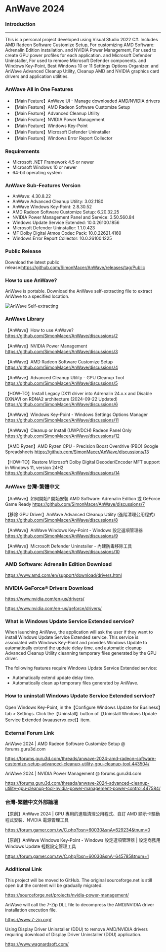 AnWave 2024
===================================================

### Introduction
--------

This is a personal project developed using Visual Studio 2022 C#. Includes AMD Radeon Software Customize Setup, For customizing AMD Software: Adrenalin Edition installation. and NVIDIA Power Management, For used to create GPU power profiles for each application. and Microsoft Defender Uninstaller, For used to remove Microsoft Defender components. and Windows Key-Point, Best Windows 10 or 11 Settings Options Organizer. and AnWave Advanced Cleanup Utility, Cleanup AMD and NVIDIA graphics card drivers and application utilities.

### AnWave All in One Features
* 【Main Feature】AnWave UI - Manage downloaded AMD/NVIDIA drivers
* 【Main Feature】AMD Radeon Software Customize Setup
* 【Main Feature】Advanced Cleanup Utility
* 【Main Feature】NVIDIA Power Management
* 【Main Feature】Windows Key-Point
* 【Main Feature】Microsoft Defender Uninstaller
* 【Main Feature】Windows Error Report Collector

### Requirements
* Microsoft .NET Framework 4.5 or newer
* Microsoft Windows 10 or newer
* 64-bit operating system

### AnWave Sub-Features Version
* AnWave: 4.30.8.22
* AnWave Advanced Cleanup Utility: 3.02.1180
* AnWave Windows Key-Point: 2.8.30.52
* AMD Radeon Software Customize Setup: 6.20.32.25
* NVIDIA Power Management Panel and Service: 3.50.560.84
* Windows Update Service Extended: 10.0.26100.1856
* Microsoft Defender Uninstaller: 1.1.0.423
* MF Dolby Digital Atmos Codec Pack: 10.0.22621.4169
* Windows Error Report Collector: 10.0.26100.1225

### Public Release

Download the latest public release:https://github.com/SimonMacer/AnWave/releases/tag/Public

### How to use AnWave?

AnWave is portable. Download the AnWave self-extracting file to extract AnWave to a specified location.

![AnWave Self-extracting](https://private-user-images.githubusercontent.com/136802581/369598805-d395d4c5-2b2b-4fcf-9ccf-c2e3229c8a23.png?jwt=eyJhbGciOiJIUzI1NiIsInR5cCI6IkpXVCJ9.eyJpc3MiOiJnaXRodWIuY29tIiwiYXVkIjoicmF3LmdpdGh1YnVzZXJjb250ZW50LmNvbSIsImtleSI6ImtleTUiLCJleHAiOjE3MjY5NTM5MTAsIm5iZiI6MTcyNjk1MzYxMCwicGF0aCI6Ii8xMzY4MDI1ODEvMzY5NTk4ODA1LWQzOTVkNGM1LTJiMmItNGZjZi05Y2NmLWMyZTMyMjljOGEyMy5wbmc_WC1BbXotQWxnb3JpdGhtPUFXUzQtSE1BQy1TSEEyNTYmWC1BbXotQ3JlZGVudGlhbD1BS0lBVkNPRFlMU0E1M1BRSzRaQSUyRjIwMjQwOTIxJTJGdXMtZWFzdC0xJTJGczMlMkZhd3M0X3JlcXVlc3QmWC1BbXotRGF0ZT0yMDI0MDkyMVQyMTIwMTBaJlgtQW16LUV4cGlyZXM9MzAwJlgtQW16LVNpZ25hdHVyZT0yMDhkZTlmYWUzZDBhYjExZjYzMzY4ZTRkMzk1YWNjYzNjZTZkMjI1MWY4NzE2ZDhiNWRmYmRhNGU0MGExZTAwJlgtQW16LVNpZ25lZEhlYWRlcnM9aG9zdCJ9.O2_Jo1gaL4GA242ECZ9vwSHeKb6bnFXKFfJ4K1eTBIA "AnWave Self-extracting")

### AnWave Library

【AnWave】How to use AnWave?
https://github.com/SimonMacer/AnWave/discussions/2

【AnWave】NVIDIA Power Management
https://github.com/SimonMacer/AnWave/discussions/3

【AnWave】AMD Radeon Software Customize Setup
https://github.com/SimonMacer/AnWave/discussions/4

【AnWave】Advanced Cleanup Utility - GPU Cleanup Tool
https://github.com/SimonMacer/AnWave/discussions/5

【HOW-TO】Install Legacy DX11 driver into Adrenalin 24.x.x and Disable DXNAVI on RDNA2 architecture (2024-09-22 Updated)
https://github.com/SimonMacer/AnWave/discussions/6

【AnWave】Windows Key-Point - Windows Settings Options Manager
https://github.com/SimonMacer/AnWave/discussions/11

【AnWave】Cleanup or Install (UWP/DCH) Radeon Panel Only
https://github.com/SimonMacer/AnWave/discussions/12

【AMD Ryzen】AMD Ryzen CPU - Precision Boost Overdrive (PBO) Google Spreadsheets
https://github.com/SimonMacer/AnWave/discussions/13

【HOW-TO】Restore Microsoft Dolby Digital Decoder/Encoder MFT support in Windows 11, version 24H2
https://github.com/SimonMacer/AnWave/discussions/14

### AnWave 台灣-繁體中文

【AnWave】如何開始? 開始安裝 AMD Software: Adrenalin Edition 或 GeForce Game Ready
https://github.com/SimonMacer/AnWave/discussions/7

【移除 GPU Driver】AnWave Advanced Cleanup Utility (進階清理公用程式)
https://github.com/SimonMacer/AnWave/discussions/8

【AnWave】AnWave Windows Key-Point - Windows 設定選項管理器
https://github.com/SimonMacer/AnWave/discussions/9

【AnWave】Microsoft Defender Uninstaller - 內建防毒移除工具
https://github.com/SimonMacer/AnWave/discussions/10

### AMD Software: Adrenalin Edition Download

https://www.amd.com/en/support/download/drivers.html

### NVIDIA GeForce® Drivers Download

https://www.nvidia.com/en-us/drivers/

https://www.nvidia.com/en-us/geforce/drivers/

### What is Windows Update Service Extended service?

When launching AnWave, the application will ask the user if they want to install Windows Update Service Extended service. This service is associated with Windows Key-Point and provides Windows Update to automatically extend the update delay time. and automatic cleanup Advanced Cleanup Utility cleanning temporary files generated by the GPU driver.

The following features require Windows Update Service Extended service:

* Automatically extend update delay time.
* Automatically clean up temporary files generated by AnWave.

### How to uninstall Windows Update Service Extended service?

Open Windows Key-Point, in the【Configure Windows Update for Business】tab > Settings. Click the【Uninstall】button of【Uninstall Windows Update Service Extended (wuauservx.exe)】item.

### External Forum Link
AnWave 2024 | AMD Radeon Software Customize Setup @ forums.guru3d.com

https://forums.guru3d.com/threads/anwave-2024-amd-radeon-software-customize-setup-advanced-cleanup-utility-gpu-cleanup-tool.443504/

AnWave 2024 | NVIDIA Power Management @ forums.guru3d.com

https://forums.guru3d.com/threads/anwave-2024-advanced-cleanup-utility-gpu-cleanup-tool-nvidia-power-management-power-control.447584/

### 台灣-繁體中文外部論壇

【原創】AnWave 2024 | GPU 專用的進階清理公用程式、自訂 AMD 顯示卡驅動程式安裝、NVIDIA 電源管理工具

https://forum.gamer.com.tw/C.php?bsn=60030&snA=629234&tnum=0

【原創】AnWave Windows Key-Point - Windows 設定選項管理器 | 設定商務用 Windows Update 輕鬆設定管理工具

https://forum.gamer.com.tw/C.php?bsn=60030&snA=645785&tnum=1

### Additional Link

This project will be moved to GitHub. The original sourceforge.net is still open but the content will be gradually migrated.

https://sourceforge.net/projects/nvidia-power-management/

AnWave will call the 7-Zip DLL file to decompress the AMD/NVIDIA driver installation execution file.

https://www.7-zip.org/

Using Display Driver Uninstaller (DDU) to remove AMD/NVIDIA drivers requiring download of Display Driver Uninstaller (DDU) application.

https://www.wagnardsoft.com/
